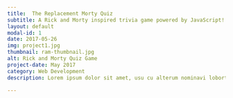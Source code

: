 ```yaml
---
title:  The Replacement Morty Quiz
subtitle: A Rick and Morty inspired trivia game powered by JavaScript!
layout: default
modal-id: 1
date: 2017-05-26
img: project1.jpg
thumbnail: ram-thumbnail.jpg
alt: Rick and Morty Quiz Game
project-date: May 2017
category: Web Development
description: Lorem ipsum dolor sit amet, usu cu alterum nominavi lobortis. At duo novum diceret. Tantas apeirian vix et, usu sanctus postulant inciderint ut, populo diceret necessitatibus in vim. Cu eum dicam feugiat noluisse.

---
```

